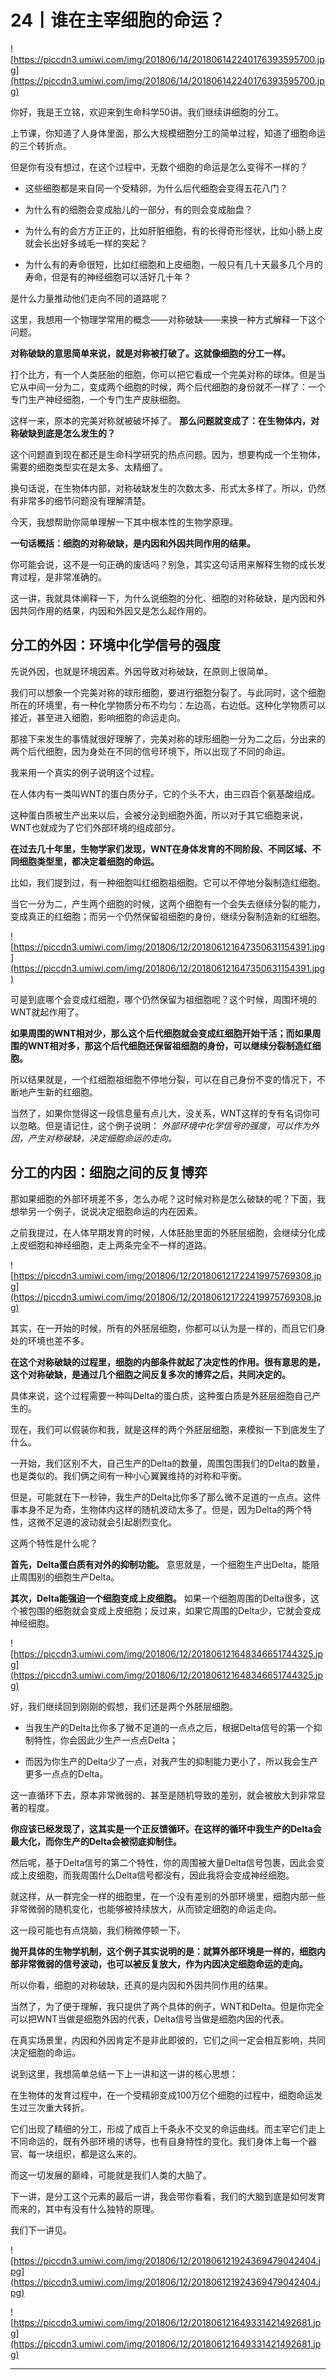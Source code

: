 # 24丨谁在主宰细胞的命运？

![https://piccdn3.umiwi.com/img/201806/14/201806142240176393595700.jpg](https://piccdn3.umiwi.com/img/201806/14/201806142240176393595700.jpg)

你好，我是王立铭，欢迎来到生命科学50讲。我们继续讲细胞的分工。

上节课，你知道了人身体里面，那么大规模细胞分工的简单过程，知道了细胞命运的三个转折点。

但是你有没有想过，在这个过程中，无数个细胞的命运是怎么变得不一样的？

* 这些细胞都是来自同一个受精卵，为什么后代细胞会变得五花八门？

* 为什么有的细胞会变成胎儿的一部分，有的则会变成胎盘？

* 为什么有的会方方正正的，比如肝脏细胞，有的长得奇形怪状，比如小肠上皮就会长出好多绒毛一样的突起？

* 为什么有的寿命很短，比如红细胞和上皮细胞，一般只有几十天最多几个月的寿命，但是有的神经细胞可以活好几十年？

是什么力量推动他们走向不同的道路呢？

这里，我想用一个物理学常用的概念——对称破缺——来换一种方式解释一下这个问题。

 **对称破缺的意思简单来说，就是对称被打破了。这就像细胞的分工一样。**

打个比方，有一个人类胚胎的细胞，你可以把它看成一个完美对称的球体。但是当它从中间一分为二，变成两个细胞的时候，两个后代细胞的身份就不一样了：一个专门生产神经细胞，一个专门生产皮肤细胞。

这样一来，原本的完美对称就被破坏掉了。 **那么问题就变成了：在生物体内，对称破缺到底是怎么发生的？**

这个问题直到现在都还是生命科学研究的热点问题。因为，想要构成一个生物体，需要的细胞类型实在是太多、太精细了。

换句话说，在生物体内部，对称破缺发生的次数太多、形式太多样了。所以，仍然有非常多的细节问题没有理解清楚。

今天，我想帮助你简单理解一下其中根本性的生物学原理。

 **一句话概括：细胞的对称破缺，是内因和外因共同作用的结果。**

你可能会说，这不是一句正确的废话吗？别急，其实这句话用来解释生物的成长发育过程，是非常准确的。

这一讲，我就具体阐释一下，为什么说细胞的分化、细胞的对称破缺，是内因和外因共同作用的结果，内因和外因又是怎么起作用的。

## 分工的外因：环境中化学信号的强度

先说外因，也就是环境因素。外因导致对称破缺，在原则上很简单。

我们可以想象一个完美对称的球形细胞，要进行细胞分裂了。与此同时，这个细胞所在的环境里，有一种化学物质分布不均匀：左边高，右边低。这种化学物质可以接近，甚至进入细胞，影响细胞的命运走向。

那接下来发生的事情就很好理解了，完美对称的球形细胞一分为二之后，分出来的两个后代细胞，因为身处在不同的信号环境下，所以出现了不同的命运。

我来用一个真实的例子说明这个过程。

在人体内有一类叫WNT的蛋白质分子，它的个头不大，由三四百个氨基酸组成。

这种蛋白质被生产出来以后，会被分泌到细胞外面，所以对于其它细胞来说，WNT也就成为了它们外部环境的组成部分。

 **在过去几十年里，生物学家们发现，WNT在身体发育的不同阶段、不同区域、不同细胞类型里，都决定着细胞的命运。**

比如，我们提到过，有一种细胞叫红细胞祖细胞。它可以不停地分裂制造红细胞。

当它一分为二，产生两个细胞的时候，这两个细胞有一个会失去继续分裂的能力，变成真正的红细胞；而另一个仍然保留祖细胞的身份，继续分裂制造新的红细胞。

![https://piccdn3.umiwi.com/img/201806/12/201806121647350631154391.jpg](https://piccdn3.umiwi.com/img/201806/12/201806121647350631154391.jpg)

可是到底哪个会变成红细胞，哪个仍然保留为祖细胞呢？这个时候，周围环境的WNT就起作用了。

 **如果周围的WNT相对少，那么这个后代细胞就会变成红细胞开始干活；而如果周围的WNT相对多，那这个后代细胞还保留祖细胞的身份，可以继续分裂制造红细胞。**

所以结果就是，一个红细胞祖细胞不停地分裂，可以在自己身份不变的情况下，不断地产生新的红细胞。

当然了，如果你觉得这一段信息量有点儿大，没关系，WNT这样的专有名词你可以忽略。但是请记住，这个例子说明： *外部环境中化学信号的强度，可以作为外因，产生对称破缺，决定细胞命运的走向。*

## 分工的内因：细胞之间的反复博弈

那如果细胞的外部环境差不多，怎么办呢？这时候对称是怎么破缺的呢？下面，我想举另一个例子，说说决定细胞命运的内在因素。

之前我提过，在人体早期发育的时候，人体胚胎里面的外胚层细胞，会继续分化成上皮细胞和神经细胞，走上两条完全不一样的道路。

![https://piccdn3.umiwi.com/img/201806/12/201806121722419975769308.jpg](https://piccdn3.umiwi.com/img/201806/12/201806121722419975769308.jpg)

其实，在一开始的时候，所有的外胚层细胞，你都可以认为是一样的，而且它们身处的环境也差不多。

 **在这个对称破缺的过程里，细胞的内部条件就起了决定性的作用。很有意思的是，这个对称破缺，是通过几个细胞之间反复多次的博弈之后，共同决定的。**

具体来说，这个过程需要一种叫Delta的蛋白质，这种蛋白质是外胚层细胞自己产生的。

现在，我们可以假装你和我，就是这样的两个外胚层细胞，来模拟一下到底发生了什么。

一开始，我们区别不大，自己生产的Delta的数量，周围包围我们的Delta的数量，也是类似的。我们俩之间有一种小心翼翼维持的对称和平衡。

但是，可能就在下一秒钟，我生产的Delta比你多了那么微不足道的一点点。这件事本身不足为奇，生物体内这样的随机波动太多了。但是，因为Delta的两个特性，这微不足道的波动就会引起剧烈变化。

这两个特性是什么呢？

 **首先，Delta蛋白质有对外的抑制功能。** 意思就是，一个细胞生产出Delta，能阻止周围别的细胞生产Delta。

 **其次，Delta能强迫一个细胞变成上皮细胞。** 如果一个细胞周围的Delta很多，这个被包围的细胞就会变成上皮细胞；反过来，如果它周围的Delta少，它就会变成神经细胞。

![https://piccdn3.umiwi.com/img/201806/12/201806121648346651744325.jpg](https://piccdn3.umiwi.com/img/201806/12/201806121648346651744325.jpg)

好，我们继续回到刚刚的假想，我们还是两个外胚层细胞。

* 当我生产的Delta比你多了微不足道的一点点之后，根据Delta信号的第一个抑制特性，你会因此少生产一点点Delta；

* 而因为你生产的Delta少了一点，对我产生的抑制能力更小了，所以我会生产更多一点点的Delta。

这一直循环下去，原本非常微弱的、甚至是随机导致的差别，就会被放大到非常显著的程度。

 **你应该已经发现了，这其实是一个正反馈循环。在这样的循环中我生产的Delta会最大化，而你生产的Delta会被彻底抑制住。**

然后呢，基于Delta信号的第二个特性，你的周围被大量Delta信号包裹，因此会变成上皮细胞，而我周围什么Delta信号都没有，因此我将会变成神经细胞。

就这样，从一群完全一样的细胞里，在一个没有差别的外部环境里，细胞内部一些非常微弱的随机变化，也能够被持续放大，从而锁定细胞的命运走向。

这一段可能也有点烧脑，我们稍微停顿一下。

 **抛开具体的生物学机制，这个例子其实说明的是：就算外部环境是一样的，细胞内部非常微弱的信号波动，也可以被反复放大，作为内因决定细胞命运的走向。**

所以你看，细胞的对称破缺，还真的是内因和外因共同作用的结果。

当然了，为了便于理解，我只提供了两个具体的例子，WNT和Delta。但是你完全可以把WNT当做是细胞外因的代表，Delta信号当做是细胞内因的代表。

在真实场景里，内因和外因肯定不是非此即彼的，它们之间一定会相互影响，共同决定细胞的命运。

说到这里，我想简单总结一下上一讲和这一讲的核心思想：

在生物体的发育过程中，在一个受精卵变成100万亿个细胞的过程中，细胞命运发生过三次重大转折。

它们出现了精细的分工，形成了成百上千条永不交叉的命运曲线。而主宰它们走上不同命运的，既有外部环境的诱导，也有自身特性的变化。我们身体上每一个器官、每一块组织，都是这么来的。

而这一切发展的巅峰，可能就是我们人类的大脑了。

下一讲，是分工这个元素的最后一讲，我会带你看看，我们的大脑到底是如何发育而来的，其中有没有什么独特的原理。

我们下一讲见。

![https://piccdn3.umiwi.com/img/201806/12/201806121924369479042404.jpg](https://piccdn3.umiwi.com/img/201806/12/201806121924369479042404.jpg)

![https://piccdn3.umiwi.com/img/201806/12/201806121649331421492681.jpg](https://piccdn3.umiwi.com/img/201806/12/201806121649331421492681.jpg)

---
